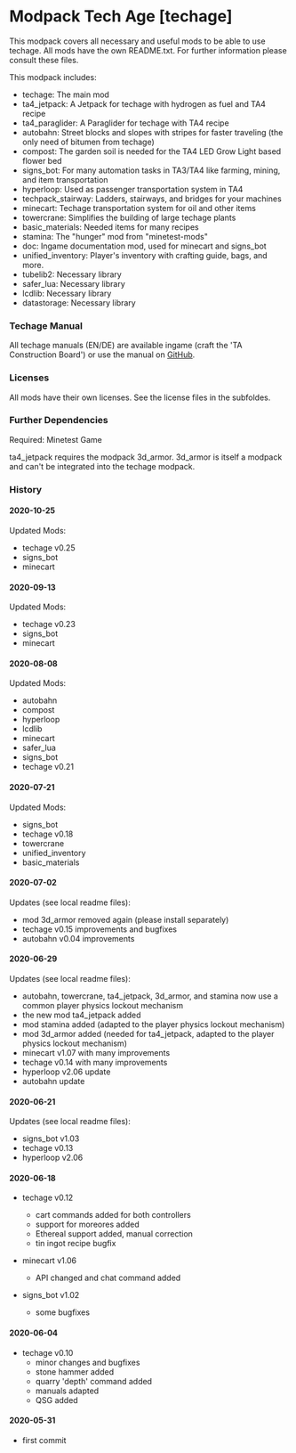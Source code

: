 # Modpack Tech Age [techage]

This modpack covers all necessary and useful mods to be able to use techage.
All mods have the own README.txt. For further information please consult these files.

This modpack includes:
- techage: The main mod
- ta4_jetpack: A Jetpack for techage with hydrogen as fuel and TA4 recipe
- ta4_paraglider: A Paraglider for techage with TA4 recipe
- autobahn: Street blocks and slopes with stripes for faster traveling (the only need of bitumen from techage)
- compost: The garden soil is needed for the TA4 LED Grow Light based flower bed
- signs_bot: For many automation tasks in TA3/TA4 like farming, mining, and item transportation
- hyperloop: Used as passenger transportation system in TA4
- techpack_stairway: Ladders, stairways, and bridges for your machines
- minecart: Techage transportation system for oil and other items
- towercrane: Simplifies the building of large techage plants
- basic_materials: Needed items for many recipes
- stamina: The "hunger" mod from "minetest-mods"
- doc: Ingame documentation mod, used for minecart and signs_bot
- unified_inventory: Player's inventory with crafting guide, bags, and more.
- tubelib2: Necessary library
- safer_lua: Necessary library
- lcdlib: Necessary library
- datastorage: Necessary library


### Techage Manual

All techage manuals (EN/DE) are available ingame (craft the 'TA Construction Board')
or use the manual on [GitHub](https://github.com/joe7575/techage/wiki).


### Licenses

All mods have their own licenses. See the license files in the subfoldes.


### Further Dependencies  

Required: Minetest Game

ta4_jetpack requires the modpack 3d_armor. 3d_armor is itself a modpack and can't be integrated into the techage modpack.


### History


#### 2020-10-25
Updated Mods:
- techage v0.25
- signs_bot
- minecart

#### 2020-09-13

Updated Mods:

- techage v0.23
- signs_bot
- minecart

#### 2020-08-08

Updated Mods:
- autobahn
- compost
- hyperloop
- lcdlib
- minecart
- safer_lua
- signs_bot
- techage v0.21

#### 2020-07-21
Updated Mods:
- signs_bot
- techage v0.18
- towercrane
- unified_inventory
- basic_materials

#### 2020-07-02
Updates (see local readme files):
- mod 3d_armor removed again (please install separately) 
- techage v0.15 improvements and bugfixes
- autobahn v0.04 improvements

#### 2020-06-29

Updates (see local readme files):
- autobahn, towercrane, ta4_jetpack, 3d_armor, and stamina now use a common player physics lockout mechanism
- the new mod ta4_jetpack added
- mod stamina added (adapted to the player physics lockout mechanism)
- mod 3d_armor added (needed for ta4_jetpack, adapted to the player physics lockout mechanism) 
- minecart v1.07 with many improvements
- techage v0.14 with many improvements
- hyperloop v2.06 update
- autobahn update


#### 2020-06-21

Updates (see local readme files):
- signs_bot v1.03
- techage v0.13
- hyperloop v2.06


#### 2020-06-18

- techage v0.12 
  - cart commands added for both controllers
  - support for moreores added
  - Ethereal support added, manual correction
  - tin ingot recipe bugfix
  
- minecart v1.06 
  
  - API changed and chat command added
  
- signs_bot v1.02
  - some bugfixes
  
  

#### 2020-06-04

- techage v0.10
  - minor changes and bugfixes
  - stone hammer added
  - quarry 'depth' command added
  - manuals adapted
  - QSG added

#### 2020-05-31

- first commit

